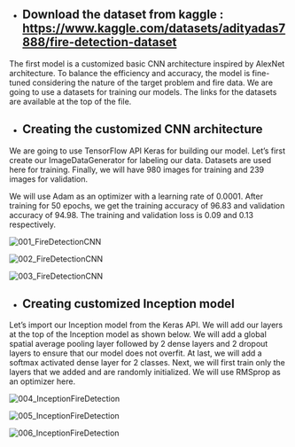 
- ## Download the dataset from kaggle : https://www.kaggle.com/datasets/adityadas7888/fire-detection-dataset

The first model is a customized basic CNN architecture inspired by AlexNet architecture. To balance the efficiency and accuracy, the model is fine-tuned considering the nature of the target problem and fire data. We are going to use a datasets for training our models. The links for the datasets are available at the top of the file. 


- ## Creating the customized CNN architecture

We are going to use TensorFlow API Keras for building our model. Let’s first create our ImageDataGenerator for labeling our data. Datasets are used here for training. Finally, we will have 980 images for training and 239 images for validation.

We will use Adam as an optimizer with a learning rate of 0.0001. After training for 50 epochs, we get the training accuracy of 96.83 and validation accuracy of 94.98. The training and validation loss is 0.09 and 0.13 respectively.

![001_FireDetectionCNN](https://github.com/ADITYADAS1999/DL-Simplified/assets/58718316/3b24915a-d963-4b1a-b170-ffcd441f7607)

![002_FireDetectionCNN](https://github.com/ADITYADAS1999/DL-Simplified/assets/58718316/a8825a78-2e2b-4f2c-9978-7c0f7615c3c7)

![003_FireDetectionCNN](https://github.com/ADITYADAS1999/DL-Simplified/assets/58718316/a485f4bc-1b87-4fd0-adce-867d02ee9e42)

- ## Creating customized Inception model

Let’s import our Inception model from the Keras API. We will add our layers at the top of the Inception model as shown below. We will add a global spatial average pooling layer followed by 2 dense layers and 2 dropout layers to ensure that our model does not overfit. At last, we will add a softmax activated dense layer for 2 classes.
Next, we will first train only the layers that we added and are randomly initialized. We will use RMSprop as an optimizer here.


![004_InceptionFireDetection](https://github.com/ADITYADAS1999/DL-Simplified/assets/58718316/15b8fd56-acb6-43ca-b3ab-0f3492ea23aa)

![005_InceptionFireDetection](https://github.com/ADITYADAS1999/DL-Simplified/assets/58718316/6709cb99-831c-4094-a40e-80e89e14846d)

![006_InceptionFireDetection](https://github.com/ADITYADAS1999/DL-Simplified/assets/58718316/072a152d-d103-4c0c-aa11-ad129d58f771)
